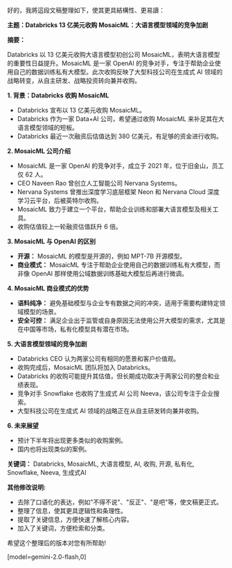 好的，我將這段文稿整理如下，使其更具結構性、更易讀：

**主题：Databricks 13 亿美元收购 MosaicML：大语言模型领域的竞争加剧**

**摘要：**

Databricks 以 13 亿美元收购大语言模型初创公司 MosaicML，表明大语言模型的重要性日益提升。MosaicML 是一家 OpenAI 的竞争对手，专注于帮助企业使用自己的数据训练私有大模型。此次收购反映了大型科技公司在生成式 AI 领域的战略转变，从自主研发、战略投资转向兼并收购。

**1. 背景：Databricks 收购 MosaicML**

*   Databricks 宣布以 13 亿美元收购 MosaicML。
*   Databricks 作为一家 Data+AI 公司，希望通过收购 MosaicML 来补足其在大语言模型领域的短板。
*   Databricks 最近一次融资后估值达到 380 亿美元，有足够的资金进行收购。

**2. MosaicML 公司介绍**

*   MosaicML 是一家 OpenAI 的竞争对手，成立于 2021 年，位于旧金山，员工仅 62 人。
*   CEO Naveen Rao 曾创立人工智能公司 Nervana Systems。
*   Nervana Systems 曾推出深度学习底层框架 Neon 和 Nervana Cloud 深度学习云平台，后被英特尔收购。
*   MosaicML 致力于建立一个平台，帮助企业训练和部署大语言模型及相关工具。
*   收购估值较上一轮融资估值跃升 6 倍。

**3. MosaicML 与 OpenAI 的区别**

*   **开源：** MosaicML 的模型是开源的，例如 MPT-7B 开源模型。
*   **商业模式：** MosaicML 专注于帮助企业使用自己的数据训练私有大模型，而非像 OpenAI 那样使用公域数据训练基础大模型后再进行微调。

**4. MosaicML 商业模式的优势**

*   **语料纯净：** 避免基础模型与企业专有数据之间的冲突，适用于需要构建特定领域模型的场景。
*   **安全可控：** 满足企业出于监管或自身原因无法使用公开大模型的需求，尤其是在中国等市场，私有化模型具有潜在市场。

**5. 大语言模型领域的竞争加剧**

*   Databricks CEO 认为两家公司有相同的愿景和客户价值观。
*   收购完成后，MosaicML 团队将加入 Databricks。
*   Databricks 的收购可能提升其估值，但长期成功取决于两家公司的整合和业绩表现。
*   竞争对手 Snowflake 也收购了生成式 AI 公司 Neeva，该公司专注于企业搜索。
*   大型科技公司在生成式 AI 领域的战略正在从自主研发转向兼并收购。

**6. 未来展望**

*   预计下半年将出现更多类似的收购案例。
*   国内也将出现类似的案例。

**关键词：** Databricks, MosaicML, 大语言模型, AI, 收购, 开源, 私有化, Snowflake, Neeva, 生成式AI

**其他修改说明:**

*   去除了口语化的表达，例如"不得不说"、"反正"、"是吧"等，使文稿更正式。
*   整理了信息，使其更具逻辑性和条理性。
*   提取了关键信息，方便快速了解核心内容。
*   加入了关键词，方便检索和分类。

希望这个整理后的版本对您有所帮助!

[model=gemini-2.0-flash,0]
